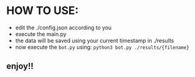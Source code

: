 # HOW TO USE:

- edit the ./config.json according to you
- execute the main.py
- the data will be saved using your current timestamp in ./results
- now execute the `bot.py` using: `python3 bot.py ./results/{filename}`

## enjoy!!